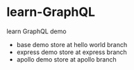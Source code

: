 # learn-GraphQL

learn GraphQL demo

- base demo store at hello world branch
- express demo store at express branch
- apollo demo store at apollo branch
